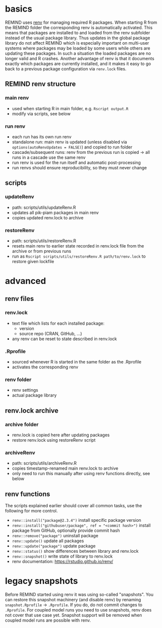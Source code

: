 # basics
REMIND uses [renv](https://rstudio.github.io/renv/) for managing required R packages. When starting R from the REMIND folder the corresponding renv is automatically activated. This means that packages are installed to and loaded from the renv subfolder instead of the usual package library. Thus updates in the global package library do not affect REMIND which is especially important on multi-user systems where packages may be loaded by some users while others are updating these packages. In such a situation the loaded packages are no longer valid and R crashes. Another advantage of renv is that it documents exactly which packages are currently installed, and it makes it easy to go back to a previous package configuration via `renv.lock` files.

## REMIND renv structure
### main renv
- used when starting R in main folder, e.g. `Rscript output.R`
- modify via scripts, see below

### run renv
- each run has its own run renv
- standalone run: main renv is updated (unless disabled via `options(autoRenvUpdates = FALSE)`) and copied to run folder
- cascade/subsequent runs: renv from the previous run is copied -> all runs in a cascade use the same renv
- run renv is used for the run itself and automatic post-processing
- run renvs should ensure reproducibility, so they must never change

## scripts
### updateRenv
- path: scripts/utils/updateRenv.R
- updates all pik-piam packages in main renv
- copies updated renv.lock to archive

### restoreRenv
- path: scripts/utils/restoreRenv.R
- resets main renv to earlier state recorded in renv.lock file from the archive or from previous runs
- run as `Rscript scripts/utils/restoreRenv.R path/to/renv.lock` to restore given lockfile

# advanced
## renv files
### renv.lock
- text file which lists for each installed package:
	- version
	- source repo (CRAN, GitHub, ...)
- any renv can be reset to state described in renv.lock

### .Rprofile
- sourced whenever R is started in the same folder as the .Rprofile
- activates the corresponding renv

### renv folder
- renv settings
- actual package library

## renv.lock archive
### archive folder
- renv.lock is copied here after updating packages
- restore renv.lock using restoreRenv script

### archiveRenv
- path: scripts/utils/archiveRenv.R
- copies timestamp-renamed main renv.lock to archive
- only need to run this manually after using renv functions directly, see below

## renv functions
The scripts explained earlier should cover all common tasks, use the following for more control.
- `renv::install("package@2.3.4")` install specific package version
- `renv::install("githubuser/package", ref = "<commit hash>")` install package from GitHub, optionally provide commit hash
- `renv::remove("package")` uninstall package
- `renv::update()` update all packages
- `renv::update("package")` update package
- `renv::status()` show differences between library and renv.lock
- `renv::snapshot()` write state of library to renv.lock
- renv documentation: https://rstudio.github.io/renv/

# legacy snapshots
Before REMIND started using renv it was using so-called "snapshots". You can restore this snapshot machinery (and disable renv) by renaming `snapshot.Rprofile` -> `.Rprofile`. If you do, do not commit changes to `.Rprofile`. For coupled model runs you need to use snapshots, renv does not cover that use case yet. Snapshot support will be removed when coupled model runs are possible with renv.
